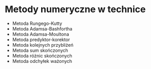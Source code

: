 # Metody numeryczne w technice

+ Metoda Rungego-Kutty
+ Metoda Adamsa-Bashfortha
+ Metoda Adamsa-Moultona
+ Metoda predyktor-korektor
+ Metoda kolejnych przybliżeń
+ Metoda sum skończonych
+ Metoda różnic skończonych
+ Metoda odchyłek ważonych